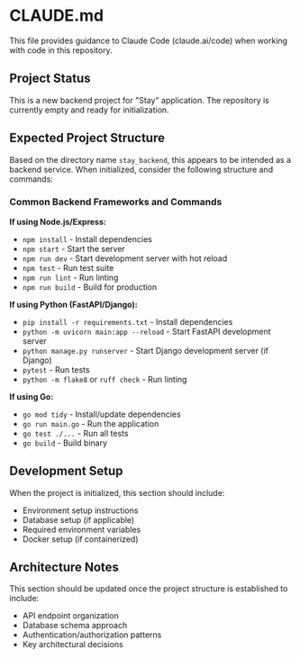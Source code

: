 # CLAUDE.md

This file provides guidance to Claude Code (claude.ai/code) when working with code in this repository.

## Project Status

This is a new backend project for "Stay" application. The repository is currently empty and ready for initialization.

## Expected Project Structure

Based on the directory name `stay_backend`, this appears to be intended as a backend service. When initialized, consider the following structure and commands:

### Common Backend Frameworks and Commands

**If using Node.js/Express:**
- `npm install` - Install dependencies
- `npm start` - Start the server
- `npm run dev` - Start development server with hot reload
- `npm test` - Run test suite
- `npm run lint` - Run linting
- `npm run build` - Build for production

**If using Python (FastAPI/Django):**
- `pip install -r requirements.txt` - Install dependencies
- `python -m uvicorn main:app --reload` - Start FastAPI development server
- `python manage.py runserver` - Start Django development server (if Django)
- `pytest` - Run tests
- `python -m flake8` or `ruff check` - Run linting

**If using Go:**
- `go mod tidy` - Install/update dependencies
- `go run main.go` - Run the application
- `go test ./...` - Run all tests
- `go build` - Build binary

## Development Setup

When the project is initialized, this section should include:
- Environment setup instructions
- Database setup (if applicable)
- Required environment variables
- Docker setup (if containerized)

## Architecture Notes

This section should be updated once the project structure is established to include:
- API endpoint organization
- Database schema approach
- Authentication/authorization patterns
- Key architectural decisions